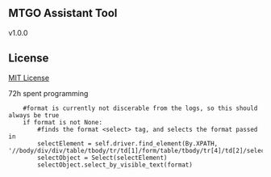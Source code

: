 ## MTGO Assistant Tool
v1.0.0

## License
[MIT License](LICENSE)


72h spent programming

        #format is currently not discerable from the logs, so this should always be true
        if format is not None:
            #finds the format <select> tag, and selects the format passed in
            selectElement = self.driver.find_element(By.XPATH, '//body/div/div/table/tbody/tr/td[1]/form/table/tbody/tr[4]/td[2]/select')
            selectObject = Select(selectElement)
            selectObject.select_by_visible_text(format)
